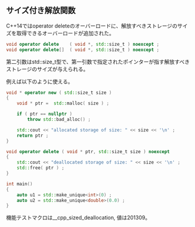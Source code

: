 ## サイズ付き解放関数

C++14ではoperator deleteのオーバーロードに、解放すべきストレージのサイズを取得できるオーバーロードが追加された。

~~~c++
void operator delete    ( void *, std::size_t ) noexcept ;
void operator delete[]  ( void *, std::size_t ) noexcept ;
~~~

第二引数はstd::size_t型で、第一引数で指定されたポインターが指す解放すべきストレージのサイズが与えられる。


例えば以下のように使える。

~~~cpp
void * operator new ( std::size_t size )
{
    void * ptr =  std::malloc( size ) ;

    if ( ptr == nullptr )
        throw std::bad_alloc() ;

    std::cout << "allocated storage of size: " << size << '\n' ;
    return ptr ;
}

void operator delete ( void * ptr, std::size_t size ) noexcept
{
    std::cout << "deallocated storage of size: " << size << '\n' ;
    std::free( ptr ) ;
}

int main()
{
    auto u1 = std::make_unique<int>(0) ;
    auto u2 = std::make_unique<double>(0.0) ;
}
~~~

機能テストマクロは__cpp_sized_deallocation, 値は201309。
